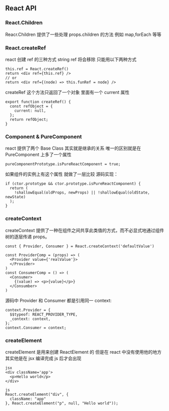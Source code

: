 ## React API

### React.Children

Reacr.Children 提供了一些处理 props.children 的方法 例如 map,forEach 等等

### React.createRef

react 创建 ref 的三种方式 string ref 将会移除 只能用以下两种方式

```
this.ref = React.createRef()
return <div ref={this.ref} />
// or
return <div ref={(node) => this.funRef = node} />
```

createRef 这个方法只返回了一个对象 里面有一个 current 属性

```
export function createRef() {
  const refObject = {
    current: null,
  };
  return refObject;
}
```

### Component & PureComponent

react 提供了两个 Base Class 其实就是继承的关系 唯一的区别就是在 PureComponent 上多了一个属性

`pureComponentPrototype.isPureReactComponent = true;`

如果组件的实例上有这个属性 就做了一层比较 源码实现：

```
if (ctor.prototype && ctor.prototype.isPureReactComponent) {
  return (
    !shallowEqual(oldProps, newProps) || !shallowEqual(oldState, newState)
  );
}
```

### createContext

createContext 提供了一种在组件之间共享此类值的方式，而不必显式地通过组件树的逐层传递 props。

```
const { Provider, Consumer } = React.createContext('defaultValue')

const ProviderComp = (props) => (
  <Provider value={'realValue'}>
  </Provider>
)
const ConsumerComp = () => (
  <Consumer>
    {(value) => <p>{value}</p>}
  </Consumber>
)
```

源码中 Provider 和 Consumer 都是引用同一 context:

```
context.Provider = {
  $$typeof: REACT_PROVIDER_TYPE,
  _context: context,
};
context.Consumer = context;
```

### createElement

createElement 是用来创建 ReactElement 的 但是在 react 中没有使用他的地方 其实他是在 jsx 编译完成 js 后才会出现

```
jsx
<div className='app'>
  <p>Hello world</p>
</div>

js
React.createElement("div", {
  className: "app"
}, React.createElement("p", null, "Hello world"));
```
